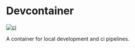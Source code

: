 # Devcontainer

[![ci](https://github.com/actionshq/devcontainer/actions/workflows/build.yaml/badge.svg)](https://github.com/weekerhq/devcontainer/actions/workflows/build.yaml)

A container for local development and ci pipelines.
